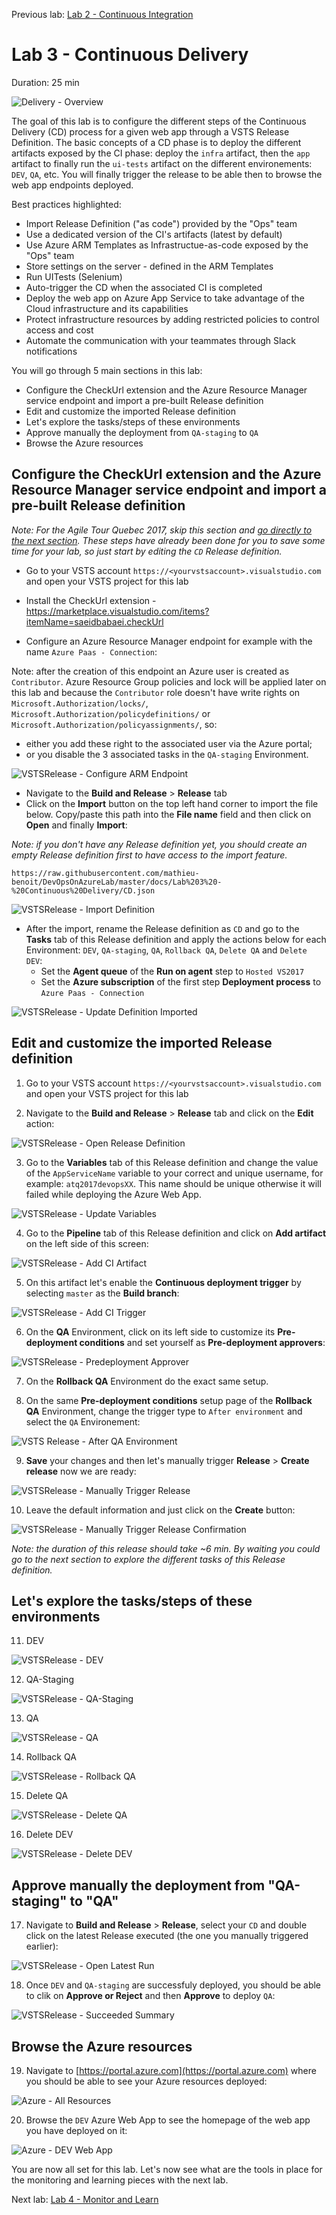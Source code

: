 Previous lab: [Lab 2 - Continuous Integration](../Lab%202%20-%20Continuous%20Integration/README.md)

# Lab 3 - Continuous Delivery

Duration: 25 min

![Delivery - Overview](./imgs/Delivery-Overview.PNG)

The goal of this lab is to configure the different steps of the Continuous Delivery (CD) process for a given web app through a VSTS Release Definition. The basic concepts of a CD phase is to deploy the different artifacts exposed by the CI phase: deploy the `infra` artifact, then the `app` artifact to finally run the `ui-tests` artifact on the different environements: `DEV`, `QA`, etc. You will finally trigger the release to be able then to browse the web app endpoints deployed. 

Best practices highlighted:

- Import Release Definition ("as code") provided by the "Ops" team
- Use a dedicated version of the CI's artifacts (latest by default)
- Use Azure ARM Templates as Infrastructue-as-code exposed by the "Ops" team
- Store settings on the server - defined in the ARM Templates
- Run UITests (Selenium)
- Auto-trigger the CD when the associated CI is completed
- Deploy the web app on Azure App Service to take advantage of the Cloud infrastructure and its capabilities
- Protect infrastructure resources by adding restricted policies to control access and cost
- Automate the communication with your teammates through Slack notifications

You will go through 5 main sections in this lab:

- Configure the CheckUrl extension and the Azure Resource Manager service endpoint and import a pre-built Release definition
- Edit and customize the imported Release definition
- Let's explore the tasks/steps of these environments
- Approve manually the deployment from `QA-staging` to `QA`
- Browse the Azure resources

## Configure the CheckUrl extension and the Azure Resource Manager service endpoint and import a pre-built Release definition

*Note: For the Agile Tour Quebec 2017, skip this section and [go directly to the next section](#edit-and-customize-the-imported-release-definition). These steps have already been done for you to save some time for your lab, so just start by editing the `CD` Release definition.*

- Go to your VSTS account `https://<yourvstsaccount>.visualstudio.com` and open your VSTS project for this lab

- Install the CheckUrl extension - https://marketplace.visualstudio.com/items?itemName=saeidbabaei.checkUrl
- Configure an Azure Resource Manager endpoint for example with the name `Azure Paas - Connection`:

Note: after the creation of this endpoint an Azure user is created as `Contributor`. Azure Resource Group policies and lock will be applied later on this lab and because the `Contributor` role doesn't have write rights on `Microsoft.Authorization/locks/`, `Microsoft.Authorization/policydefinitions/` or `Microsoft.Authorization/policyassignments/`, so:
- either you add these right to the associated user via the Azure portal;
- or you disable the 3 associated tasks in the `QA-staging` Environment.

![VSTSRelease - Configure ARM Endpoint](./imgs/VSTSRelease-ConfigureARMEndpoint.PNG)

- Navigate to the **Build and Release** > **Release** tab
- Click on the **Import** button on the top left hand corner to import the file below. Copy/paste this path into the **File name** field and then click on **Open** and finally **Import**:

*Note: if you don't have any Release definition yet, you should create an empty Release definition first to have access to the import feature.*

`
https://raw.githubusercontent.com/mathieu-benoit/DevOpsOnAzureLab/master/docs/Lab%203%20-%20Continuous%20Delivery/CD.json
`

![VSTSRelease - Import Definition](./imgs/VSTSRelease-ImportDefinition.PNG)

- After the import, rename the Release definition as `CD` and go to the **Tasks** tab of this Release definition and apply the actions below for each Environment: `DEV`, `QA-staging`, `QA`, `Rollback QA`, `Delete QA` and `Delete DEV`:
  - Set the **Agent queue** of the **Run on agent** step to `Hosted VS2017`
  - Set the **Azure subscription** of the first step **Deployment process** to `Azure Paas - Connection`

![VSTSRelease - Update Definition Imported](./imgs/VSTSRelease-UpdateDefinitionImported.PNG)

## Edit and customize the imported Release definition

1. Go to your VSTS account `https://<yourvstsaccount>.visualstudio.com` and open your VSTS project for this lab

2. Navigate to the **Build and Release** > **Release** tab and click on the **Edit** action:

![VSTSRelease - Open Release Definition](./imgs/VSTSRelease-OpenReleaseDefinition.PNG)

3. Go to the **Variables** tab of this Release definition and change the value of the `AppServiceName` variable to your correct and unique username, for example: `atq2017devopsXX`. This name should be unique otherwise it will failed while deploying the Azure Web App.

![VSTSRelease - Update Variables](./imgs/VSTSRelease-UpdateVariables.PNG)

4. Go to the **Pipeline** tab of this Release definition and click on **Add artifact** on the left side of this screen:

![VSTSRelease - Add CI Artifact](./imgs/VSTSRelease-AddCIArtifact.PNG)

5. On this artifact let's enable the **Continuous deployment trigger** by selecting `master` as the **Build branch**:

![VSTSRelease - Add CI Trigger](./imgs/VSTSRelease-AddCITrigger.PNG)

6. On the **QA** Environment, click on its left side to customize its **Pre-deployment conditions** and set yourself as **Pre-deployment approvers**:

![VSTSRelease - Predeployment Approver](./imgs/VSTSRelease-PredeploymentApprover.PNG)

7. On the **Rollback QA** Environment do the exact same setup.

8. On the same **Pre-deployment conditions** setup page of the **Rollback QA** Environment, change the trigger type to `After environment` and select the `QA` Environement:

![VSTS Release - After QA Environment](./imgs/VSTSRelease-AfterQAEnvironment.PNG)

9. **Save** your changes and then let's manually trigger **Release** > **Create release** now we are ready:

![VSTSRelease - Manually Trigger Release](./imgs/VSTSRelease-ManuallyTriggerRelease.PNG)

10. Leave the default information and just click on the **Create** button:

![VSTSRelease - Manually Trigger Release Confirmation](./imgs/VSTSRelease-ManuallyTriggerReleaseConfirmation.PNG)

*Note: the duration of this release should take ~6 min. By waiting you could go to the next section to explore the different tasks of this Release definition.*

## Let's explore the tasks/steps of these environments

11. DEV

![VSTSRelease - DEV](./imgs/VSTSRelease-DEV.PNG)

12. QA-Staging

![VSTSRelease - QA-Staging](./imgs/VSTSRelease-QAStaging.PNG)

13. QA

![VSTSRelease - QA](./imgs/VSTSRelease-QA.PNG)

14. Rollback QA

![VSTSRelease - Rollback QA](./imgs/VSTSRelease-RollbackQA.PNG)

15. Delete QA

![VSTSRelease - Delete QA](./imgs/VSTSRelease-DeleteQA.PNG)

16. Delete DEV

![VSTSRelease - Delete DEV](./imgs/VSTSRelease-DeleteDEV.PNG)

## Approve manually the deployment from "QA-staging" to "QA"

17. Navigate to **Build and Release** > **Release**, select your `CD` and double click on the latest Release executed (the one you manually triggered earlier):

![VSTSRelease - Open Latest Run](./imgs/VSTSRelease-OpenLatestRun.PNG)

18. Once `DEV` and `QA-staging` are successfuly deployed, you should be able to clik on **Approve or Reject** and then **Approve** to deploy `QA`:

![VSTSRelease - Succeeded Summary](./imgs/VSTSRelease-SucceededSummary.PNG)

## Browse the Azure resources

19. Navigate to [https://portal.azure.com](https://portal.azure.com) where you should be able to see your Azure resources deployed:

![Azure - All Resources](./imgs/Azure-AllResources.PNG)

20. Browse the `DEV` Azure Web App to see the homepage of the web app you have deployed on it:

![Azure - DEV Web App](./imgs/Azure-DEVWebApp.PNG)

You are now all set for this lab. Let's now see what are the tools in place for the monitoring and learning pieces with the next lab.

Next lab: [Lab 4 - Monitor and Learn](../Lab%204%20-%20Monitor%20and%20Learn/README.md)